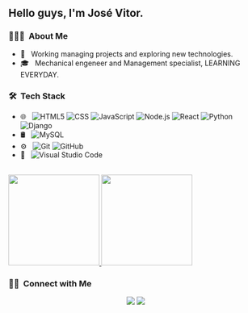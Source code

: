 <h2> Hello guys, I'm José Vitor.</h2>

<h3> 👨🏻‍💻 &nbsp;About Me </h3>

- 🤔 &nbsp; Working managing projects and exploring new technologies.
- 🎓 &nbsp; Mechanical engeneer and Management specialist, LEARNING EVERYDAY.

<h3> 🛠 &nbsp;Tech Stack</h3>

- 🌐 &nbsp;
  ![HTML5](https://img.shields.io/badge/-HTML5-333333?style=flat&logo=HTML5)
  ![CSS](https://img.shields.io/badge/-CSS-333333?style=flat&logo=CSS3&logoColor=1572B6)
  ![JavaScript](https://img.shields.io/badge/-JavaScript-333333?style=flat&logo=javascript)
  ![Node.js](https://img.shields.io/badge/-Node.js-333333?style=flat&logo=node.js)
  ![React](https://img.shields.io/badge/-React-333333?style=flat&logo=react)
  ![Python](https://img.shields.io/badge/-Python-05122A?style=flat&logo=python)
  ![Django](https://img.shields.io/badge/-Django-05122A?style=flat&logo=django&logoColor=092E20)
- 🛢 &nbsp;
  ![MySQL](https://img.shields.io/badge/-MySQL-333333?style=flat&logo=mysql)
- ⚙️ &nbsp;
  ![Git](https://img.shields.io/badge/-Git-333333?style=flat&logo=git)
  ![GitHub](https://img.shields.io/badge/-GitHub-333333?style=flat&logo=github)
- 🔧 &nbsp;
  ![Visual Studio Code](https://img.shields.io/badge/-Visual%20Studio%20Code-333333?style=flat&logo=visual-studio-code&logoColor=007ACC)

<br/>

<a href="https://github.com/josevitordaltoe">
  <img height="180em" src="https://github-readme-stats.vercel.app/api?username=josevitordaltoe&theme=buefy&show_icons=true" />
  <img height="180em" src="https://github-readme-stats.vercel.app/api/top-langs/?username=josevitordaltoe&theme=buefy&layout=compact" />
</a>

<br/>

<h3> 🤝🏻 &nbsp;Connect with Me </h3>

<p align="center">
<a href="https://www.linkedin.com/in/jos%C3%A9-vitor-dal-to%C3%A9-junior-b39739b3"><img src="https://img.shields.io/badge/-Jos%C3%A9%20Vitor%20Dal%20to%C3%A9%20Junior-0077B5?style=flat&logo=Linkedin&logoColor=white"/></a>
<a href="mailto:josevitordaltoe@gmail.com"><img src="https://img.shields.io/badge/-josevitordaltoe@gmail.com-D14836?style=flat&logo=Gmail&logoColor=white"/></a>
</p>
